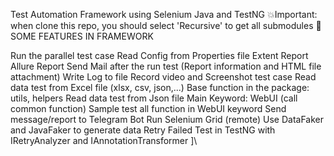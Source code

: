 Test Automation Framework using Selenium Java and TestNG
💥Important: when clone this repo, you should select 'Recursive' to get all submodules
🔆 SOME FEATURES IN FRAMEWORK

Run the parallel test case
Read Config from Properties file
Extent Report
Allure Report
Send Mail after the run test (Report information and HTML file attachment)
Write Log to file
Record video and Screenshot test case
Read data test from Excel file (xlsx, csv, json,...)
Base function in the package: utils, helpers
Read data test from Json file
Main Keyword: WebUI (call common function)
Sample test all function in WebUI keyword
Send message/report to Telegram Bot
Run Selenium Grid (remote)
Use DataFaker and JavaFaker to generate data
Retry Failed Test in TestNG with IRetryAnalyzer and IAnnotationTransformer
]\
